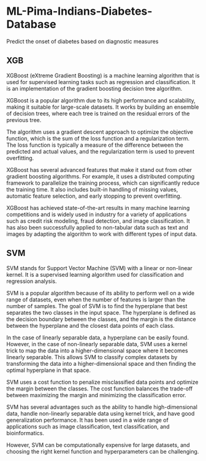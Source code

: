 # ML-Pima-Indians-Diabetes-Database
Predict the onset of diabetes based on diagnostic measures

## XGB
XGBoost (eXtreme Gradient Boosting) is a machine learning algorithm that is used for supervised learning tasks such as regression and classification. It is an implementation of the gradient boosting decision tree algorithm.

XGBoost is a popular algorithm due to its high performance and scalability, making it suitable for large-scale datasets. It works by building an ensemble of decision trees, where each tree is trained on the residual errors of the previous tree.

The algorithm uses a gradient descent approach to optimize the objective function, which is the sum of the loss function and a regularization term. The loss function is typically a measure of the difference between the predicted and actual values, and the regularization term is used to prevent overfitting.

XGBoost has several advanced features that make it stand out from other gradient boosting algorithms. For example, it uses a distributed computing framework to parallelize the training process, which can significantly reduce the training time. It also includes built-in handling of missing values, automatic feature selection, and early stopping to prevent overfitting.

XGBoost has achieved state-of-the-art results in many machine learning competitions and is widely used in industry for a variety of applications such as credit risk modeling, fraud detection, and image classification. It has also been successfully applied to non-tabular data such as text and images by adapting the algorithm to work with different types of input data.
## SVM
SVM stands for Support Vector Machine (SVM) with a linear or non-linear kernel. It is a supervised learning algorithm used for classification and regression analysis.

SVM is a popular algorithm because of its ability to perform well on a wide range of datasets, even when the number of features is larger than the number of samples. The goal of SVM is to find the hyperplane that best separates the two classes in the input space. The hyperplane is defined as the decision boundary between the classes, and the margin is the distance between the hyperplane and the closest data points of each class.

In the case of linearly separable data, a hyperplane can be easily found. However, in the case of non-linearly separable data, SVM uses a kernel trick to map the data into a higher-dimensional space where it becomes linearly separable. This allows SVM to classify complex datasets by transforming the data into a higher-dimensional space and then finding the optimal hyperplane in that space.

SVM uses a cost function to penalize misclassified data points and optimize the margin between the classes. The cost function balances the trade-off between maximizing the margin and minimizing the classification error.

SVM has several advantages such as the ability to handle high-dimensional data, handle non-linearly separable data using kernel trick, and have good generalization performance. It has been used in a wide range of applications such as image classification, text classification, and bioinformatics.

However, SVM can be computationally expensive for large datasets, and choosing the right kernel function and hyperparameters can be challenging.
